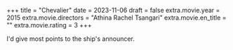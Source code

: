 +++
title = "Chevalier"
date = 2023-11-06
draft = false
extra.movie.year = 2015
extra.movie.directors = "Athina Rachel Tsangari"
extra.movie.en_title = ""
extra.movie.rating = 3
+++

I'd give most points to the ship's announcer.<!-- more -->
